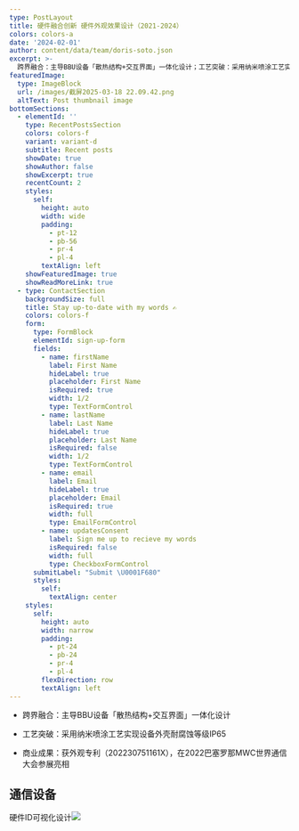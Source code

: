 ```yaml
---
type: PostLayout
title: 硬件融合创新 硬件外观效果设计（2021-2024）
colors: colors-a
date: '2024-02-01'
author: content/data/team/doris-soto.json
excerpt: >-
  跨界融合：主导BBU设备「散热结构+交互界面」一体化设计；工艺突破：采用纳米喷涂工艺实现设备外壳耐腐蚀等级IP65；商业成果：获外观专利（202230751161X），在2022巴塞罗那MWC世界通信大会参展亮相。
featuredImage:
  type: ImageBlock
  url: /images/截屏2025-03-18 22.09.42.png
  altText: Post thumbnail image
bottomSections:
  - elementId: ''
    type: RecentPostsSection
    colors: colors-f
    variant: variant-d
    subtitle: Recent posts
    showDate: true
    showAuthor: false
    showExcerpt: true
    recentCount: 2
    styles:
      self:
        height: auto
        width: wide
        padding:
          - pt-12
          - pb-56
          - pr-4
          - pl-4
        textAlign: left
    showFeaturedImage: true
    showReadMoreLink: true
  - type: ContactSection
    backgroundSize: full
    title: Stay up-to-date with my words ✍️
    colors: colors-f
    form:
      type: FormBlock
      elementId: sign-up-form
      fields:
        - name: firstName
          label: First Name
          hideLabel: true
          placeholder: First Name
          isRequired: true
          width: 1/2
          type: TextFormControl
        - name: lastName
          label: Last Name
          hideLabel: true
          placeholder: Last Name
          isRequired: false
          width: 1/2
          type: TextFormControl
        - name: email
          label: Email
          hideLabel: true
          placeholder: Email
          isRequired: true
          width: full
          type: EmailFormControl
        - name: updatesConsent
          label: Sign me up to recieve my words
          isRequired: false
          width: full
          type: CheckboxFormControl
      submitLabel: "Submit \U0001F680"
      styles:
        self:
          textAlign: center
    styles:
      self:
        height: auto
        width: narrow
        padding:
          - pt-24
          - pb-24
          - pr-4
          - pl-4
        flexDirection: row
        textAlign: left
---
```

*   跨界融合：主导BBU设备「散热结构+交互界面」一体化设计

*   工艺突破：采用纳米喷涂工艺实现设备外壳耐腐蚀等级IP65

*   商业成果：获外观专利（202230751161X），在2022巴塞罗那MWC世界通信大会参展亮相

## 通信设备

硬件ID可视化设计![](/images/BBU21001.png)
